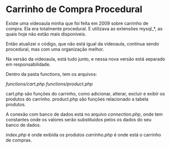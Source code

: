 # Carrinho de Compra Procedural

Existe uma videoaula minha que foi feita em 2009 sobre carrinho de compra. Ela era totalmente procedural. E utilizava as extensões mysql_*, as quais
hoje não estão mais disponiveis.

Então atualizei o código, que não está igual da videoaula, continua sendo procedural, mas com uma organização melhor.

Na versão da videoaula, está tudo junto, e nessa nova versão está separado em responsabilidade.

Dentro da pasta functions, tem os arquivos:

*functions/cart.php*
*functions/product.php* 

cart.php são funções do carrinho, como adicionar, alterar, excluir e exibir os produtos do carrinho.
product.php são funções relacionado a tabela produtos.

A conexão com banco de dados está no arquivo *connection.php*, onde tem constantes onde os valores serão substituidos pelos os dados do seu
banco de dados.

*index.php* é onde exibida os produtos
*carrinho.php* é onde está o carrinho de compras.





